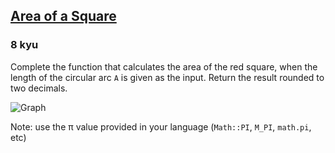 <h2><a href=https://www.codewars.com/kata/5748838ce2fab90b86001b1a/train/javascript target="_blank">Area of a Square</a></h2><h3>8 kyu</h3><p>Complete the function that calculates the area of the red square, when the length of the circular arc <code>A</code> is given as the input. Return the result rounded to two decimals.</p><p><img alt="Graph" src="http://i.imgur.com/nJrae8n.png"></p><p>Note: use the π value provided in your language (<code>Math::PI</code>, <code>M_PI</code>, <code>math.pi</code>, etc)</p>